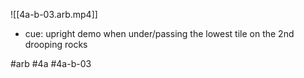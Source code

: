 

![[4a-b-03.arb.mp4]]

* cue: upright demo when under/passing the lowest tile on the 2nd drooping rocks

#arb #4a #4a-b-03

